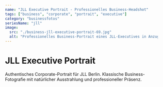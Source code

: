 ```yaml
---
name: "JLL Executive Portrait - Professionelles Business-Headshot"
tags: ["business", "corporate", "portrait", "executive"]
category: "businessfotos"
seriesName: "jll"
image:
  src: "./business-jll-executive-portrait-69.jpg"
  alt: "Professionelles Business-Portrait eines JLL-Executives in Anzug und Brille vor neutralem Hintergrund"
---
```


# JLL Executive Portrait

Authentisches Corporate-Portrait für JLL Berlin. Klassische Business-Fotografie mit natürlicher Ausstrahlung und professioneller Präsenz.